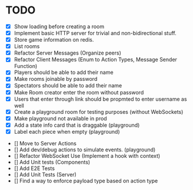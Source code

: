# TODO

- [x] Show loading before creating a room
- [x] Implement basic HTTP server for trivial and non-bidirectional stuff.
- [x] Store game information on redis.
- [x] List rooms
- [x] Refactor Server Messages (Organize peers)
- [x] Refactor Client Messages (Enum to Action Types, Message Sender Function)
- [x] Players should be able to add their name
- [x] Make rooms joinable by password
- [x] Spectators should be able to add their name
- [x] Make Room creator enter the room without password
- [x] Users that enter through link should be propmted to enter username as well
- [x] Create a playground room for testing purposes (without WebSockets)
- [x] Make playground not available in prod
- [x] Add a state info card that is draggable (playground)
- [x] Label each piece when empty (playground)
- [] Move to Server Actions 
- [] Add dev/debug actions to simulate events. (playground)
- [] Refactor WebSocket Use (Implement a hook with context)
- [] Add Unit tests (Components)
- [] Add E2E Tests
- [] Add Unit Tests (Server)
- [] Find a way to enforce payload type based on action type